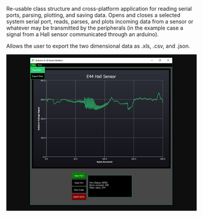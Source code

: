 Re-usable class structure and cross-platform application for reading serial ports, parsing, plotting, and saving data. Opens and closes a selected system serial port, reads, parses, and plots incoming data from a sensor or whatever may be transmitted by the peripherals (in the example case a signal from a Hall sensor communicated through an arduino).

Allows the user to export the two dimensional data as .xls, .csv, and .json. 

<div style="text-align:center">
<img src="https://raw.githubusercontent.com/NickJoannette/PortSuite/master/images/PortSuite.png"></div>
